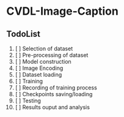# CVDL-Image-Caption
## TodoList
1. [ ] Selection of dataset
2. [ ] Pre-processing of dataset
3. [ ] Model construction
4. [ ] Image Encoding
5. [ ] Dataset loading
6. [ ] Training
7. [ ] Recording of training process
8. [ ] Checkpoints saving/loading
9. [ ] Testing
10. [ ] Results ouput and analysis 
